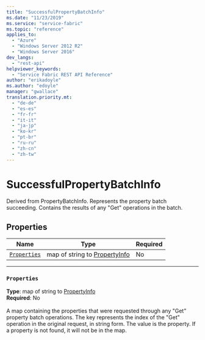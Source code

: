 ```yaml
---
title: "SuccessfulPropertyBatchInfo"
ms.date: "11/23/2019"
ms.service: "service-fabric"
ms.topic: "reference"
applies_to: 
  - "Azure"
  - "Windows Server 2012 R2"
  - "Windows Server 2016"
dev_langs: 
  - "rest-api"
helpviewer_keywords: 
  - "Service Fabric REST API Reference"
author: "erikadoyle"
ms.author: "edoyle"
manager: "gwallace"
translation.priority.mt: 
  - "de-de"
  - "es-es"
  - "fr-fr"
  - "it-it"
  - "ja-jp"
  - "ko-kr"
  - "pt-br"
  - "ru-ru"
  - "zh-cn"
  - "zh-tw"
---
```

# SuccessfulPropertyBatchInfo

Derived from PropertyBatchInfo. Represents the property batch succeeding. Contains the results of any "Get" operations in the batch.

## Properties
| Name | Type | Required |
| --- | --- | --- |
| [`Properties`](#properties) | map of string to [PropertyInfo](sfclient-model-propertyinfo.md) | No |

____
### `Properties`
__Type__: map of string to [PropertyInfo](sfclient-model-propertyinfo.md) <br/>
__Required__: No<br/>
<br/>
A map containing the properties that were requested through any "Get" property batch operations. The key represents the index of the "Get" operation in the original request, in string form. The value is the property. If a property is not found, it will not be in the map.
